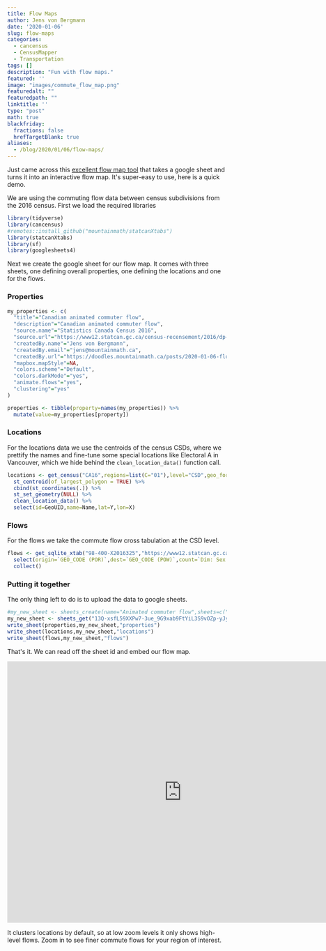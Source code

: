```yaml
---
title: Flow Maps
author: Jens von Bergmann
date: '2020-01-06'
slug: flow-maps
categories:
  - cancensus
  - CensusMapper
  - Transportation
tags: []
description: "Fun with flow maps."
featured: ''
image: "images/commute_flow_map.png"
featuredalt: ""
featuredpath: ""
linktitle: ''
type: "post"
math: true
blackfriday:
  fractions: false
  hrefTargetBlank: true
aliases:
  - /blog/2020/01/06/flow-maps/
---
```



Just came across this [excellent flow map tool](https://flowmap.blue) that takes a google sheet and turns it into an interactive flow map. It's super-easy to use, here is a quick demo.

We are using the commuting flow data between census subdivisions from the 2016 census. First we load the required libraries


```r
library(tidyverse)
library(cancensus)
#remotes::install_github("mountainmath/statcanXtabs")
library(statcanXtabs)
library(sf)
library(googlesheets4)
```

Next we create the google sheet for our flow map. It comes with three sheets, one defining overall properties, one defining the locations and one for the flows.

### Properties

```r
my_properties <- c(
  "title"="Canadian animated commuter flow",
  "description"="Canadian animated commuter flow",
  "source.name"="Statistics Canada Census 2016",
  "source.url"="https://www12.statcan.gc.ca/census-recensement/2016/dp-pd/dt-td/Rp-eng.cfm?LANG=E&APATH=3&DETAIL=0&DIM=0&FL=A&FREE=0&GC=0&GID=0&GK=0&GRP=1&PID=111332&PRID=10&PTYPE=109445&S=0&SHOWALL=0&SUB=0&Temporal=2017&THEME=125&VID=0&VNAMEE=&VNAMEF=",
  "createdBy.name"="Jens von Bergmann",
  "createdBy.email"="jens@mountainmath.ca",
  "createdBy.url"="https://doodles.mountainmath.ca/posts/2020-01-06-flow_maps"   ,
  "mapbox.mapStyle"=NA,
  "colors.scheme"="Default",
  "colors.darkMode"="yes",
  "animate.flows"="yes",
  "clustering"="yes"
)

properties <- tibble(property=names(my_properties)) %>%
  mutate(value=my_properties[property])
```

### Locations
For the locations data we use the centroids of the census CSDs, where we prettify the names and fine-tune some special locations like Electoral A in Vancouver, which we hide behind the `clean_location_data()` function call.


```r
locations <- get_census("CA16",regions=list(C="01"),level="CSD",geo_format = "sf") %>%
  st_centroid(of_largest_polygon = TRUE) %>%
  cbind(st_coordinates(.)) %>%
  st_set_geometry(NULL) %>%
  clean_location_data() %>%
  select(id=GeoUID,name=Name,lat=Y,lon=X)
```

### Flows
For the flows we take the commute flow cross tabulation at the CSD level.


```r
flows <- get_sqlite_xtab("98-400-X2016325","https://www12.statcan.gc.ca/census-recensement/2016/dp-pd/dt-td/CompDataDownload.cfm?LANG=E&PID=111332&OFT=CSV") %>%
  select(origin=`GEO_CODE (POR)`,dest=`GEO_CODE (POW)`,count=`Dim: Sex (3): Member ID: [1]: Total - Sex`) %>%
  collect()
```

### Putting it together
The only thing left to do is to upload the data to google sheets.


```r
#my_new_sheet <- sheets_create(name="Animated commuter flow",sheets=c("properties","locations","flows"))
my_new_sheet <- sheets_get("13Q-xsfL59XXPw7-3ue_9G9xab9FtYiL3S9vOZp-yJyY")
write_sheet(properties,my_new_sheet,"properties")
write_sheet(locations,my_new_sheet,"locations")
write_sheet(flows,my_new_sheet,"flows")
```

That's it. We can read off the sheet id and embed our flow map.

<iframe width="800" height="600" src="https://flowmap.blue/13Q-xsfL59XXPw7-3ue_9G9xab9FtYiL3S9vOZp-yJyY/embed" frameborder="0" allowfullscreen></iframe>

It clusters locations by default, so at low zoom levels it only shows high-level flows. Zoom in to see finer commute flows for your region of interest.

